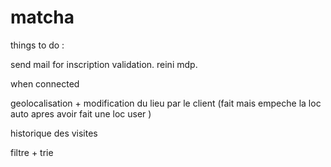 # matcha

things to do :

send mail for inscription validation.
              reini mdp.

when connected

geolocalisation + modification du lieu par le client (fait mais empeche la loc auto apres avoir fait une loc user )

historique des visites

filtre + trie
